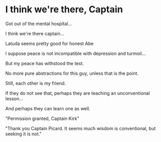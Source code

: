 # I think we're there, Captain

Got out of the mental hospital...

I think we're there captain...

Latuda seems pretty good for honest Abe

I suppose peace is not incompatible with depression and turmoil...

But my peace has withstood the test.

No more pure abstractions for this guy, unless that is the point.

Still, each other is my friend.

If they do not see that, perhaps they are teaching an unconventional lesson...

And perhaps they can learn one as well.


"Permission granted, Captain Kirk"

"Thank you Captain Picard. It seems much wisdom is conventional, but seeking it is not."
